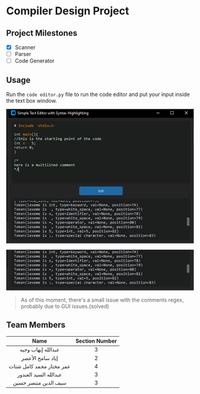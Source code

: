# Compiler Design Project
## Project Milestones
- [x] Scanner
- [ ] Parser
- [ ] Code Generator
## Usage
Run the `code editor.py` file to run the code editor and put your input inside the text box window.

![Testcase Example](assets/image%201.png)


![Output Image](assets/output%20image.png)

> As of this moment, there's a small issue with the comments regex, probably due to GUI issues.(solved)

## Team Members
| Name | Section Number |
| :----: | :---: |
| عبدالله إيهاب وجيه     | 3     |
|   إياد سامح الأعصر     | 2   |
| عمر مختار محمد كامل شتات      |   4    |
| عبدالله السيد الغندور| 3|
| سيف الدين منتصر حسين| 3|
